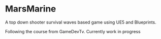 # MarsMarine
A top down shooter survival waves based game using UE5 and Blueprints. 


Following the course from GameDevTv. Currently work in progress
